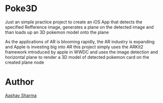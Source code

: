 # Poke3D
Just an simple practice project to create an iOS App that detects the specified Refference image, generates a plane on the detected image and than loads up an 3D pokemon model onto the plane 

As the applications of AR is blooming rapidly, the AR industry is expanding and Apple is investing big into AR
this project simply uses the ARKit2 framework introduced by apple in WWDC and uses the image detection and horizontal plane 
to render a 3D model of detected pokemon card on the created plane node 

# Author

<a href="https://github.com/aashay15">Aashay Sharma</a>
